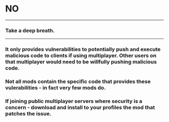 # NO

---

### Take a deep breath.  

---

### It only provides vulnerabilities to potentially push and execute malicious code to clients if using multiplayer.  Other users on that multiplayer would need to be willfully pushing malicious code.

### Not all mods contain the specific code that provides these vulerabilities - in fact very few mods do.

### If joining public multiplayer servers where security is a concern - download and install to your profiles the mod that patches the issue.

